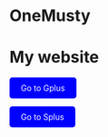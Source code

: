 # OneMusty
# My website

<a href="https://sites.google.com/view/gameium-plus/" class="button">Go to Gplus</a>
<style>
.button {
  display: inline-block;
  padding: 10px 20px;
  background-color: blue;
  color: white;
  text-decoration: none;
  border-radius: 5px;
}
</style>
<a href="https://sites.google.com/view/stuffiumplus/home" class="button">Go to Splus</a>
<style>
.button {
  display: inline-block;
  padding: 10px 20px;
  background-color: blue;
  color: white;
  text-decoration: none;
  border-radius: 5px;
}
</style>
